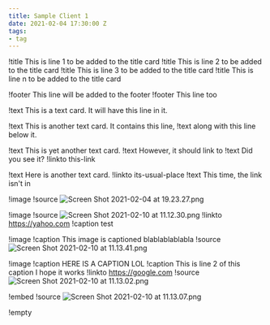 ```yaml
---
title: Sample Client 1
date: 2021-02-04 17:30:00 Z
tags:
- tag
---
```


!title This is line 1 to be added to the title card
!title This is line 2 to be added to the title card
!title This is line 3 to be added to the title card
!title This is line n to be added to the title card

!footer    This line will be added to the footer
!footer This line too

!text This is a text card. It will have this line in it.

!text This is another text card. It contains this line,
!text along with this line below it.

!text This is yet another text card.
!text However, it should link to
!text Did you see it?
!linkto this-link

!text Here is another text card.
!linkto its-usual-place
!text This time, the link isn't in 


!image
!source ![Screen Shot 2021-02-04 at 19.23.27.png](/uploads/Screen%20Shot%202021-02-04%20at%2019.23.27.png)

!image
!source ![Screen Shot 2021-02-10 at 11.12.30.png](/uploads/Screen%20Shot%202021-02-10%20at%2011.12.30.png)
!linkto https://yahoo.com
!caption test

!image
!caption This image is captioned blablablablabla
!source ![Screen Shot 2021-02-10 at 11.13.41.png](/uploads/Screen%20Shot%202021-02-10%20at%2011.13.41.png)

!image
!caption HERE IS A CAPTION LOL
!caption This is line 2 of this caption I hope it works
!linkto https://google.com
!source ![Screen Shot 2021-02-10 at 11.13.02.png](/uploads/Screen%20Shot%202021-02-10%20at%2011.13.02.png)

!embed
!source ![Screen Shot 2021-02-10 at 11.13.07.png](/uploads/Screen%20Shot%202021-02-10%20at%2011.13.07.png)

!empty